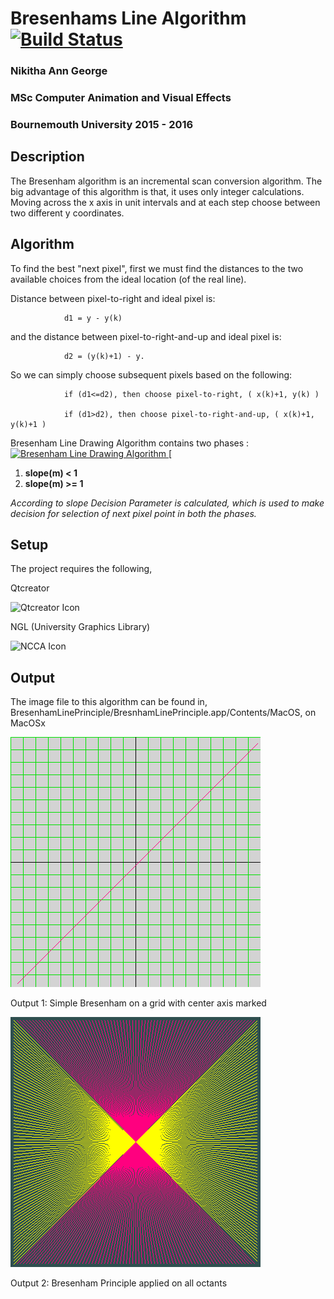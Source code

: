 
#  Bresenhams  Line Algorithm [![Build Status](https://travis-ci.org/dwyl/esta.svg?branch=master)](https://travis-ci.org/)

###  Nikitha  Ann  George
###  MSc  Computer  Animation  and  Visual  Effects
###  Bournemouth  University  2015  -  2016




##  Description

The  Bresenham  algorithm  is  an  incremental  scan  conversion  algorithm.  The  big  advantage  of  this  algorithm  is  that,  it  uses  only  integer  calculations.  Moving  across  the  x  axis  in  unit  intervals  and  at  each  step  choose  between  two  different  y  coordinates.



##  Algorithm


To find the best "next pixel", first we must find the distances to the two available choices from the ideal location (of the real line).

Distance between pixel-to-right and ideal pixel is:

                d1 = y - y(k)

and the distance between pixel-to-right-and-up and ideal pixel is:

                d2 = (y(k)+1) - y.

So we can simply choose subsequent pixels based on the following:

                if (d1<=d2), then choose pixel-to-right, ( x(k)+1, y(k) )

                if (d1>d2), then choose pixel-to-right-and-up, ( x(k)+1, y(k)+1 )

Bresenham  Line  Drawing  Algorithm  contains  two  phases  :
 [
    ![Bresenham Line Drawing Algorithm](https://iq.opengenus.org/content/images/2019/03/dupper_and_dlower.jpg)
    ](https://iq.opengenus.org/content/images/2019/03/dupper_and_dlower.jpg)
    [

 1. **slope(m)  <  1**
 2. **slope(m)  >=  1**



 *According to slope Decision Parameter is calculated, which is used to make decision for selection of next pixel point in both the phases.*



##  Setup
The project requires the following,


Qtcreator<p align="left">
  <img src="https://upload.wikimedia.org/wikipedia/commons/f/fc/Qt_logo_2013.svg" width="5%" alt="Qtcreator Icon"/>
</p>
NGL (University  Graphics  Library)<p align="left">
  <img src="https://draconisart.com/wp-content/uploads/2019/03/education.png" width="5%" alt="NCCA Icon"/>
</p>







##  Output
The image file to this algorithm can be found in, BresenhamLinePrinciple/BresnhamLinePrinciple.app/Contents/MacOS, on MacOSx

![Alt  text](output/BresenhamLinePrinciple_01.png?raw=true  "BresenhamLinePrinciple_01")

Output 1: Simple Bresenham on a grid with center axis marked

![Alt  text](output/BresenhamLinePrinciple_02.png?raw=true  "BresenhamLinePrinciple_02")

Output 2: Bresenham Principle applied on all octants

